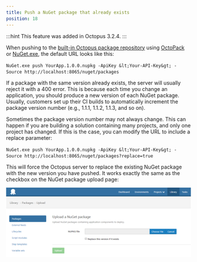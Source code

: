 ```yaml
---
title: Push a NuGet package that already exists
position: 18
---
```



:::hint
This feature was added in Octopus 3.2.4.
:::





When pushing to the [built-in Octopus package repository](/docs/packaging-applications/package-repositories/index.md) using [OctoPack](/docs/packaging-applications/nuget-packages/using-octopack/index.md) or [NuGet.exe](/docs/packaging-applications/nuget-packages/using-nuget.exe.md), the default URL looks like this:





`NuGet.exe push YourApp.1.0.0.nupkg -ApiKey &lt;Your-API-Key&gt; -Source http://localhost:8065/nuget/packages`


If a package with the same version already exists, the server will usually reject it with a 400 error. This is because each time you change an application, you should produce a new version of each NuGet package. Usually, customers set up their CI builds to automatically increment the package version number (e.g., 1.1.1, 1.1.2, 1.1.3, and so on).


Sometimes the package version number may not always change. This can happen if you are building a solution containing many projects, and only one project has changed. If this is the case, you can modify the URL to include a replace parameter:


`NuGet.exe push YourApp.1.0.0.nupkg -ApiKey &lt;Your-API-Key&gt; -Source http://localhost:8065/nuget/packages?replace=true`



This will force the Octopus server to replace the existing NuGet package with the new version you have pushed. It works exactly the same as the checkbox on the NuGet package upload page:

![](/docs/images/3049103/3278483.png)

